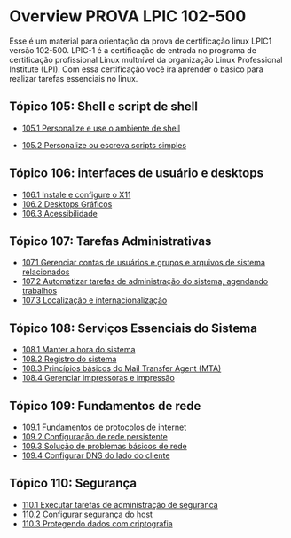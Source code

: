 # Overview PROVA LPIC 102-500

Esse é um material para orientação da prova de certificação linux LPIC1 versão 102-500. 
LPIC-1 é a certificação de entrada no programa de certificação profissional Linux multnível da organização Linux Professional Institute (LPI). Com essa certificação você ira aprender o basico para realizar tarefas essenciais no linux. 

## Tópico 105: Shell e script de shell

* [105.1 Personalize e use o ambiente de shell](102-500/105.1-Personalize-e-use-o-ambiente-de-shell.md)

* [105.2 Personalize ou escreva scripts simples](102-500/105.2-Personalize-ou-escreva-scripts-simples.md)

## Tópico 106: interfaces de usuário e desktops
* [106.1 Instale e configure o X11](102-500/106.1-Instale-e-configure-o-X11.md)
* [106.2 Desktops Gráficos](102-500/106.2-Desktops-Graficos.md)
* [106.3 Acessibilidade](102-500/106.3-Acessibilidade.md)
 

## Tópico 107: Tarefas Administrativas
* [107.1 Gerenciar contas de usuários e grupos e arquivos de sistema relacionados](102-500/107.1-Gerenciar-contas-de-usuarios-e-grupos-e-arquivos-de-sistema-relacionados.md)
* [107.2 Automatizar tarefas de administração do sistema, agendando trabalhos](102-500/107.2-Automatizar-tarefas-de-administracao-do-sistema-agendando-trabalhos.md)
* [107.3 Localização e internacionalização](102-500/107.3-Localizacao-e-internacionalizacao.md)

## Tópico 108: Serviços Essenciais do Sistema
* [108.1 Manter a hora do sistema](102-500/108.1-Manter-a-hora-do-sistema.md)
* [108.2 Registro do sistema](102-500/108.2-Registro-do-sistema.md)
* [108.3 Princípios básicos do Mail Transfer Agent (MTA)](102-500/108.3-Principios-basicos-do-Mail-Transfer-Agent.md)
* [108.4 Gerenciar impressoras e impressão](102-500/108.4-Gerenciar-impressoras-e-impressao.md)

## Tópico 109: Fundamentos de rede
* [109.1 Fundamentos de protocolos de internet](102-500/109.1-Fundamentos-de-protocolos-de-internet.md)
* [109.2 Configuração de rede persistente](102-500/109.2-Configuracao-de-rede-persistente.md)
* [109.3 Solução de problemas básicos de rede](102-500/109.3-Solucao-de-problemas-basicos-de-rede.md)
* [109.4 Configurar DNS do lado do cliente](102-500/109.4-Configurar-DNS-do-lado-do-cliente.md)

## Tópico 110: Segurança
* [110.1 Executar tarefas de administração de seguranca](102-500/110.1-Executar-tarefas-de-administracao-de-seguranca.md)
* [110.2 Configurar segurança do host](102-500/110.2-Configurar-seguranca-do-host.md)
* [110.3 Protegendo dados com criptografia](102-500/110.3-Protegendo-dados-com-criptografia.md)